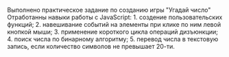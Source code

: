 Выполнено практическое задание по созданию игры "Угадай число"
Отработанны навыки работы с JavaScript:
    1. создение пользовательских функций;
	 2. навешивание событий на элементы при клике по ним левой кнопкой мыши;
	 3. применение короткого цикла операций дизъюнкции;
	 4. поиск числа по бинарному алгоритму;
	 5. перевод числа в текстовую запись, если количество символов не превышает 20-ти.